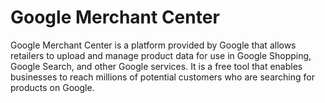 # Google Merchant Center

Google Merchant Center is a platform provided by Google that allows retailers to upload and manage product data for use in Google Shopping, Google Search, and other Google services. It is a free tool that enables businesses to reach millions of potential customers who are searching for products on Google.
